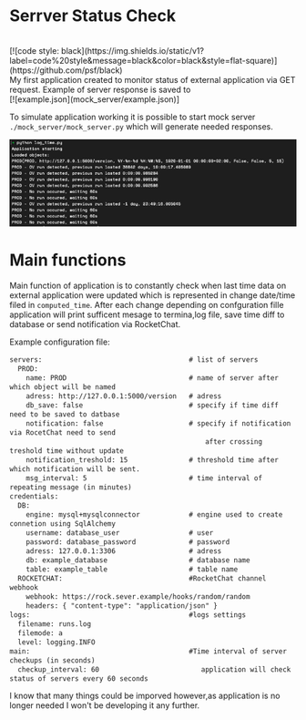 Serrver Status Check
============ 
<br/> 
[![code style: 
black](https://img.shields.io/static/v1?label=code%20style&message=black&color=black&style=flat-square)](https://github.com/psf/black)&nbsp; 
<br/>
My first application created to monitor status of external application via GET request. Example of server 
response is saved to<br/>
[![example.json](mock_server/example.json)]
<br/>

To simulate application working it is possible to start mock server `./mock_server/mock_server.py` which will generate needed responses.

![exampleRun](readme/exampleRun.png)

Main functions</br>
===============
Main function of application is to constantly check when last time data on external application were updated which is represented in change date/time filed in `computed_time`. 
After each change depending on confguration fille application will print sufficent mesage to termina,log file, save time diff to database or send notification via RocketChat.

Example configuration file:
```
servers:                                    # list of servers
  PROD:   
    name: PROD                              # name of server after which object will be named 
    adress: http://127.0.0.1:5000/version   # adress
    db_save: false                          # specify if time diff need to be saved to datbase
    notification: false                     # specify if notification via RocetChat need to send 
                                                after crossing treshold time without update
    notification_treshold: 15               # threshold time after which notification will be sent. 
    msg_interval: 5                         # time interval of repeating message (in minutes)
credentials:
  DB:
    engine: mysql+mysqlconnector            # engine used to create connetion using SqlAlchemy
    username: database_user                 # user
    password: database_password             # password
    adress: 127.0.0.1:3306                  # adress
    db: example_database                    # database name
    table: example_table                    # table name
  ROCKETCHAT:                               #RocketChat channel webhook
    webhook: https://rock.sever.example/hooks/random/random
    headers: { "content-type": "application/json" }
logs:                                       #logs settings
  filename: runs.log
  filemode: a
  level: logging.INFO
main:                                       #Time interval of server checkups (in seconds)
  checkup_interval: 60                         application will check status of servers every 60 seconds
```

I know that many things could be imporved however,as application is no longer needed I won't be developing it any further.

